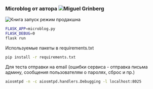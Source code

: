 ### Microblog от автора ![Miguel Grinberg](https://github.com/miguelgrinberg)


![Книга](https://image.ebooks.com/cover/96034028.jpg)
запуск
режим продакшна
```bash
FLASK_APP=microblog.py
FLASK_DEBUG=0
flask run
```

Используемые пакеты в requirements.txt
```bash
pip install -r requirements.txt
```

Для теста отправки на email (ошибки сервиса - отправка письма админу, сообщения пользователям о паролях, сброс и пр.)
```bash
aiosmtpd -n -c aiosmtpd.handlers.Debugging -l localhost:8025
```
